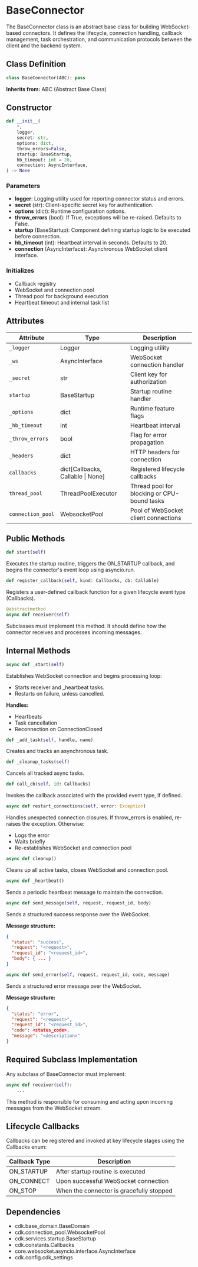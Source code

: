 # BaseConnector

The BaseConnector class is an abstract base class for building WebSocket-based connectors. It defines the lifecycle, connection handling, callback management, task orchestration, and communication protocols between the client and the backend system.

## Class Definition

```python
class BaseConnector(ABC): pass
```

**Inherits from:** ABC (Abstract Base Class)

## Constructor

```python
def __init__(
    *,
    logger,
    secret: str,
    options: dict,
    throw_errors=False,
    startup: BaseStartup,
    hb_timeout: int = 20,
    connection: AsyncInterface,
) -> None
```

### Parameters

- **logger**: Logging utility used for reporting connector status and errors.
- **secret** (str): Client-specific secret key for authentication.
- **options** (dict): Runtime configuration options.
- **throw_errors** (bool): If True, exceptions will be re-raised. Defaults to False.
- **startup** (BaseStartup): Component defining startup logic to be executed before connection.
- **hb_timeout** (int): Heartbeat interval in seconds. Defaults to 20.
- **connection** (AsyncInterface): Asynchronous WebSocket client interface.

### Initializes

- Callback registry
- WebSocket and connection pool
- Thread pool for background execution
- Heartbeat timeout and internal task list

## Attributes

| Attribute | Type | Description |
|-----------|------|-------------|
| `_logger` | Logger | Logging utility |
| `_ws` | AsyncInterface | WebSocket connection handler |
| `_secret` | str | Client key for authorization |
| `startup` | BaseStartup | Startup routine handler |
| `_options` | dict | Runtime feature flags |
| `_hb_timeout` | int | Heartbeat interval |
| `_throw_errors` | bool | Flag for error propagation |
| `_headers` | dict | HTTP headers for connection |
| `callbacks` | dict[Callbacks, Callable \| None] | Registered lifecycle callbacks |
| `thread_pool` | ThreadPoolExecutor | Thread pool for blocking or CPU-bound tasks |
| `connection_pool` | WebsocketPool | Pool of WebSocket client connections |

## Public Methods

```python
def start(self)
```

Executes the startup routine, triggers the ON_STARTUP callback, and begins the connector's event loop using asyncio.run.

```python
def register_callback(self, kind: Callbacks, cb: Callable)
```

Registers a user-defined callback function for a given lifecycle event type (Callbacks).

```python
@abstractmethod
async def receiver(self)
```

Subclasses must implement this method. It should define how the connector receives and processes incoming messages.

## Internal Methods

```python
async def _start(self)
```

Establishes WebSocket connection and begins processing loop:
- Starts receiver and _heartbeat tasks.
- Restarts on failure, unless cancelled.

**Handles:**
- Heartbeats
- Task cancellation
- Reconnection on ConnectionClosed

```python
def _add_task(self, handle, name)
```

Creates and tracks an asynchronous task.

```python
def _cleanup_tasks(self)
```

Cancels all tracked async tasks.

```python
def call_cb(self, id: Callbacks)
```

Invokes the callback associated with the provided event type, if defined.

```python
async def restart_connections(self, error: Exception)
```

Handles unexpected connection closures. If throw_errors is enabled, re-raises the exception. Otherwise:
- Logs the error
- Waits briefly
- Re-establishes WebSocket and connection pool

```python
async def cleanup()
```

Cleans up all active tasks, closes WebSocket and connection pool.

```python
async def _heartbeat()
```

Sends a periodic heartbeat message to maintain the connection.

```python
async def send_message(self, request, request_id, body)
```

Sends a structured success response over the WebSocket.

**Message structure:**
```json
{
  "status": "success",
  "request": "<request>",
  "request_id": "<request_id>",
  "body": { ... }
}
```

```python
async def send_error(self, request, request_id, code, message)
```

Sends a structured error message over the WebSocket.

**Message structure:**
```json
{
  "status": "error",
  "request": "<request>",
  "request_id": "<request_id>",
  "code": <status_code>,
  "message": "<description>"
}
```

## Required Subclass Implementation

Any subclass of BaseConnector must implement:

```python
async def receiver(self):
    ...
```

This method is responsible for consuming and acting upon incoming messages from the WebSocket stream.

## Lifecycle Callbacks

Callbacks can be registered and invoked at key lifecycle stages using the Callbacks enum:

| Callback Type | Description |
|---------------|-------------|
| ON_STARTUP | After startup routine is executed |
| ON_CONNECT | Upon successful WebSocket connection |
| ON_STOP | When the connector is gracefully stopped |

## Dependencies

- cdk.base_domain.BaseDomain
- cdk.connection_pool.WebsocketPool
- cdk.services.startup.BaseStartup
- cdk.constants.Callbacks
- core.websocket.asyncio.interface.AsyncInterface
- cdk.config.cdk_settings
